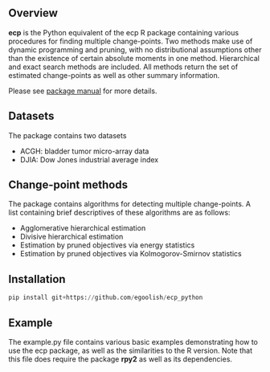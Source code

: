 Overview
--------------------------------------------------

**ecp** is the Python equivalent of the ecp R package containing various procedures for finding multiple change-points. Two methods make use of dynamic programming and pruning, with no distributional assumptions other than the existence of certain absolute moments in one method. Hierarchical and exact search methods are included. All methods return the set of estimated change-points as well as other summary information.

Please see [package manual](https://cran.r-project.org/web/packages/ecp/ecp.pdf) for more details.


Datasets
--------------------------------------------------

The package contains two datasets
- ACGH: bladder tumor micro-array data
- DJIA: Dow Jones industrial average index


Change-point methods
--------------------------------------------------

The package contains algorithms for detecting multiple change-points. A list containing brief descriptives of these algorithms are as follows:
- Agglomerative hierarchical estimation
- Divisive hierarchical estimation
- Estimation by pruned objectives via energy statistics
- Estimation by pruned objectives via Kolmogorov-Smirnov statistics



Installation
--------------------------------------------------

``` python
pip install git+https://github.com/egoolish/ecp_python
```

Example
--------------------------------------------------

The example.py file contains various basic examples demonstrating how to use the ecp package, as well as the similarities to the R version.
Note that this file does require the package **rpy2** as well as its dependencies. 